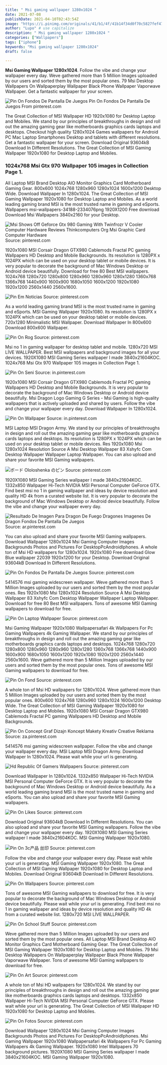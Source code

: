 ```yaml
---
title: " Msi gaming wallpaper 1280x1024 "
date: 2021-07-08
publishDate: 2021-04-10T02:43:54Z
image: "https://i.pinimg.com/originals/41/b1/4f/41b14f34d0f70c5827fef47f06244c0d.jpg"
author: "Lupo" # use capitalize
description: " Msi gaming wallpaper 1280x1024 "
categories: ["Wallpapers"]
tags: ["iphone"]
keywords: "Msi gaming wallpaper 1280x1024"
draft: false

---
```



**Msi Gaming Wallpaper 1280x1024**. Follow the vibe and change your wallpaper every day. Weve gathered more than 5 Million Images uploaded by our users and sorted them by the most popular ones. 79 Msi Desktop Wallpapers On Wallpaperplay Wallpaper Black Phone Wallpaper Vaporwave Wallpaper. Get a fantastic wallpaper for your screen.

![Pin On Fondos De Pantalla De Juegos](https://i.pinimg.com/originals/62/87/21/6287219f71dd0684667d2c7d82a2ce4f.jpg "Pin On Fondos De Pantalla De Juegos")
Pin On Fondos De Pantalla De Juegos From pinterest.com


The Great Collection of MSI Wallpaper HD 1920x1080 for Desktop Laptop and Mobiles. We stand by our principles of breakthroughs in design and roll out the amazing gaming gear like motherboards graphics cards laptops and desktops. Checkout high quality 1280x1024 Games wallpapers for Android PC Mac Laptop Smartphones Desktop and tablets with different resolutions. Get a fantastic wallpaper for your screen. Download Original 93604kB Download In Different Resolutions. The Great Collection of MSI Gaming Wallpaper 1920x1080 for Desktop Laptop and Mobiles.

### 1024x768 Msi Gtx 970 Wallpaper 105 images in Collection Page 1.

All Laptop MSI Brand Desktop AIO Monitor Graphics Card Motherboard Gaming Gear. 800x600 1024x768 1280x960 1280x1024 1600x1200 Desktop Wide. Download Wallpaper In 1280x1024. The Great Collection of MSI Gaming Wallpaper 1920x1080 for Desktop Laptop and Mobiles. As a world leading gaming brand MSI is the most trusted name in gaming and eSports. Wallpapers msi-wallpapers-34188-2334076png 1920X1200 Free download Download Msi Wallpapers 3840x2160 for your Desktop.


![Msi Shows Off Geforce Gtx 980 Gaming With Twinfrozr V Cooler Computer Hardware Reviews Thinkcomputers Org Msi Graphic Card Computer Hardware](https://i.pinimg.com/originals/10/5b/4a/105b4a079aca1809b2c44c876b277547.jpg "Msi Shows Off Geforce Gtx 980 Gaming With Twinfrozr V Cooler Computer Hardware Reviews Thinkcomputers Org Msi Graphic Card Computer Hardware")
Source: pinterest.com

1920x1080 MSI Corsair Dragon GTX980 Cablemods Fractal PC gaming Wallpapers HD Desktop and Mobile Backgrounds. Its resolution is 1280PX x 1024PX which can be used on your desktop tablet or mobile devices. It is very popular to decorate the background of Mac Windows Desktop or Android device beautifully. Download for free 80 Best MSI wallpapers. 1024x768 1280x720 1280x800 1280x960 1280x960 1280x1280 1360x768 1366x768 1440x900 1600x900 1680x1050 1600x1200 1920x1080 1920x1200 2560x1440 2560x1600.

![Pin Em Noticias](https://i.pinimg.com/originals/a2/55/75/a25575099570741480e7b38d19d7f143.jpg "Pin Em Noticias")
Source: pinterest.com

As a world leading gaming brand MSI is the most trusted name in gaming and eSports. MSI Gaming Wallpaper 1920x1080. Its resolution is 1280PX x 1024PX which can be used on your desktop tablet or mobile devices. 720x1280 Minimalistic MSI Wallpaper. Download Wallpaper In 800x600 Download 800x600 Wallpaper.

![Pin On Rog](https://i.pinimg.com/originals/ef/91/65/ef91659a72c678095afdd29dcf054c3d.png "Pin On Rog")
Source: pinterest.com

Msi no 1 in gaming wallpaper for desktop tablet and mobile. 1280x720 MSI LİVE WALLPAPER. Best MSI wallpapers and background images for all your devices. 1920X1080 MSI Gaming Series wallpaper I made 3840x21604KOC. 1024x768 Msi Gtx 970 Wallpaper 105 images in Collection Page 1.

![Pin On Seni](https://i.pinimg.com/originals/86/cd/09/86cd09900f484220ca4379021fc36a46.jpg "Pin On Seni")
Source: in.pinterest.com

1920x1080 MSI Corsair Dragon GTX980 Cablemods Fractal PC gaming Wallpapers HD Desktop and Mobile Backgrounds. It is very popular to decorate the background of Mac Windows Desktop or Android device beautifully. Msi Dragon Logo Gaming G Series - Msi Gaming is high-quality wallpapers that is actively uploaded and shared by users. Follow the vibe and change your wallpaper every day. Download Wallpaper In 1280x1024.

![Pin On Wallpaper](https://i.pinimg.com/originals/d2/67/29/d2672975b7936bfadb7fc24ffdc9168d.jpg "Pin On Wallpaper")
Source: in.pinterest.com

MSI Laptop MSI Dragon Army. We stand by our principles of breakthroughs in design and roll out the amazing gaming gear like motherboards graphics cards laptops and desktops. Its resolution is 1280PX x 1024PX which can be used on your desktop tablet or mobile devices. Res 1920x1080 Msi 1280x1024 Resolution Source A Msi Desktop Wallpaper 83 Xshyfc Com Desktop Wallpaper Wallpaper Laptop Wallpaper. You can also upload and share your favorite MSI Gaming wallpapers.

![ボード Ololoshenka のピン](https://i.pinimg.com/originals/90/4d/67/904d67bf7d90fedc7c49379e0ffcf413.jpg "ボード Ololoshenka のピン")
Source: pinterest.com

1920X1080 MSI Gaming Series wallpaper I made 3840x21604KOC. 1332x850 Wallpaper Hi-Tech NVIDIA MSI Personal Computer GeForce GTX. Find best msi no 1 in gaming wallpaper and ideas by device resolution and quality HD 4k from a curated website list. It is very popular to decorate the background of Mac Windows Desktop or Android device beautifully. Follow the vibe and change your wallpaper every day.

![Resultado De Imagen Para Dragon De Fuego Dragones Imagenes De Dragon Fondos De Pantalla De Juegos](https://i.pinimg.com/736x/8a/0c/4c/8a0c4c6a13ee5f7aa37c1092407d66d9.jpg "Resultado De Imagen Para Dragon De Fuego Dragones Imagenes De Dragon Fondos De Pantalla De Juegos")
Source: ar.pinterest.com

You can also upload and share your favorite MSI Gaming wallpapers. Download Wallpaper 1280x1024 Msi Gaming Computer Images Backgrounds Photos and Pictures For DesktopPcAndroidIphones. A whole ton of Msi HD wallpapers for 1280x1024. 1920x1080 Free download Glow Blue wallpaper 22039 1920x1200 for your Desktop. Download Original 93604kB Download In Different Resolutions.

![Pin On Fondos De Pantalla De Juegos](https://i.pinimg.com/originals/62/87/21/6287219f71dd0684667d2c7d82a2ce4f.jpg "Pin On Fondos De Pantalla De Juegos")
Source: pinterest.com

5414576 msi gaming widescreen wallpaper. Weve gathered more than 5 Million Images uploaded by our users and sorted them by the most popular ones. Res 1920x1080 Msi 1280x1024 Resolution Source A Msi Desktop Wallpaper 83 Xshyfc Com Desktop Wallpaper Wallpaper Laptop Wallpaper. Download for free 80 Best MSI wallpapers. Tons of awesome MSI Gaming wallpapers to download for free.

![Pin On Laptop Wallpaper](https://i.pinimg.com/originals/9e/7e/c7/9e7ec719ed63f7aed8f6e01b96b6c218.jpg "Pin On Laptop Wallpaper")
Source: pinterest.com

Msi Gaming Wallpaper 1920x1080 Wallpapersafari 4k Wallpapers For Pc Gaming Wallpapers 4k Gaming Wallpaper. We stand by our principles of breakthroughs in design and roll out the amazing gaming gear like motherboards graphics cards laptops and desktops. 1024x768 1280x720 1280x800 1280x960 1280x960 1280x1280 1360x768 1366x768 1440x900 1600x900 1680x1050 1600x1200 1920x1080 1920x1200 2560x1440 2560x1600. Weve gathered more than 5 Million Images uploaded by our users and sorted them by the most popular ones. Tons of awesome MSI Gaming wallpapers to download for free.

![Pin On Fond](https://i.pinimg.com/originals/fb/57/c6/fb57c630185b4e5d4eea9c4c49871f11.jpg "Pin On Fond")
Source: pinterest.com

A whole ton of Msi HD wallpapers for 1280x1024. Weve gathered more than 5 Million Images uploaded by our users and sorted them by the most popular ones. 800x600 1024x768 1280x960 1280x1024 1600x1200 Desktop Wide. The Great Collection of MSI Gaming Wallpaper 1920x1080 for Desktop Laptop and Mobiles. 1920x1080 MSI Corsair Dragon GTX980 Cablemods Fractal PC gaming Wallpapers HD Desktop and Mobile Backgrounds.

![Pin On Concept Graf Dizajn Koncept Makety Kreativ Creative Reklama](https://i.pinimg.com/originals/9f/d1/29/9fd1292f2a1e66e04ca47089f849bbff.jpg "Pin On Concept Graf Dizajn Koncept Makety Kreativ Creative Reklama")
Source: za.pinterest.com

5414576 msi gaming widescreen wallpaper. Follow the vibe and change your wallpaper every day. MSI Laptop MSI Dragon Army. Download Wallpaper In 1280x1024. Please wait while your url is generating.

![Hd Republic Of Gamers Wallpapers](https://i.pinimg.com/474x/17/43/49/1743493da558817565cf2b516f066da9.jpg "Hd Republic Of Gamers Wallpapers")
Source: pinterest.com

Download Wallpaper In 1280x1024. 1332x850 Wallpaper Hi-Tech NVIDIA MSI Personal Computer GeForce GTX. It is very popular to decorate the background of Mac Windows Desktop or Android device beautifully. As a world leading gaming brand MSI is the most trusted name in gaming and eSports. You can also upload and share your favorite MSI Gaming wallpapers.

![Pin On Likes](https://i.pinimg.com/originals/d2/40/f8/d240f8115d8750507148dd744ee8cd05.jpg "Pin On Likes")
Source: pinterest.com

Download Original 93604kB Download In Different Resolutions. You can also upload and share your favorite MSI Gaming wallpapers. Follow the vibe and change your wallpaper every day. 1920X1080 MSI Gaming Series wallpaper I made 3840x21604KOC. MSI Gaming Wallpaper 1920x1080.

![Pin On 3c产品 丝印](https://i.pinimg.com/originals/ae/1b/e2/ae1be29ba7fd9aafc5d0d21463760f3c.jpg "Pin On 3c产品 丝印")
Source: pinterest.com

Follow the vibe and change your wallpaper every day. Please wait while your url is generating. MSI Gaming Wallpaper 1920x1080. The Great Collection of MSI Gaming Wallpaper 1920x1080 for Desktop Laptop and Mobiles. Download Original 93604kB Download In Different Resolutions.

![Pin On Wallpapers](https://i.pinimg.com/originals/e1/5f/0a/e15f0ab2520bc288fcdec7ca16fe6d3f.jpg "Pin On Wallpapers")
Source: pinterest.com

Tons of awesome MSI Gaming wallpapers to download for free. It is very popular to decorate the background of Mac Windows Desktop or Android device beautifully. Please wait while your url is generating. Find best msi no 1 in gaming wallpaper and ideas by device resolution and quality HD 4k from a curated website list. 1280x720 MSI LİVE WALLPAPER.

![Pin On School Stuff](https://i.pinimg.com/474x/c8/89/dd/c889ddb25daa1ae29115596e74e24aca.jpg "Pin On School Stuff")
Source: pinterest.com

Weve gathered more than 5 Million Images uploaded by our users and sorted them by the most popular ones. All Laptop MSI Brand Desktop AIO Monitor Graphics Card Motherboard Gaming Gear. The Great Collection of MSI Gaming Wallpaper 1920x1080 for Desktop Laptop and Mobiles. 79 Msi Desktop Wallpapers On Wallpaperplay Wallpaper Black Phone Wallpaper Vaporwave Wallpaper. Tons of awesome MSI Gaming wallpapers to download for free.

![Pin On Art](https://i.pinimg.com/originals/75/cc/56/75cc560ab11896f480b6e7b87ef3e659.png "Pin On Art")
Source: pinterest.com

A whole ton of Msi HD wallpapers for 1280x1024. We stand by our principles of breakthroughs in design and roll out the amazing gaming gear like motherboards graphics cards laptops and desktops. 1332x850 Wallpaper Hi-Tech NVIDIA MSI Personal Computer GeForce GTX. Please wait while your url is generating. The Great Collection of MSI Wallpaper HD 1920x1080 for Desktop Laptop and Mobiles.

![Pin On Fotos](https://i.pinimg.com/originals/41/b1/4f/41b14f34d0f70c5827fef47f06244c0d.jpg "Pin On Fotos")
Source: pinterest.com

Download Wallpaper 1280x1024 Msi Gaming Computer Images Backgrounds Photos and Pictures For DesktopPcAndroidIphones. Msi Gaming Wallpaper 1920x1080 Wallpapersafari 4k Wallpapers For Pc Gaming Wallpapers 4k Gaming Wallpaper. 1920x1080 Intel Wallpapers 70 background pictures. 1920X1080 MSI Gaming Series wallpaper I made 3840x21604KOC. MSI Gaming Wallpaper 1920x1080.

